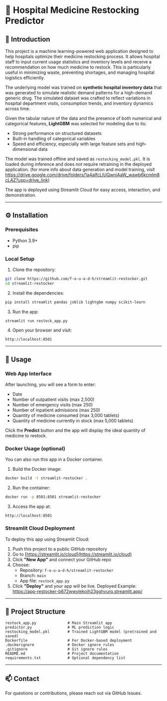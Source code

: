 # 🏥 Hospital Medicine Restocking Predictor

## 📘 Introduction
This project is a machine learning-powered web application designed to help hospitals optimize their medicine restocking process. It allows hospital staff to input current usage statistics and inventory levels and receive a recommendation on how much medicine to restock. This is particularly useful in minimizing waste, preventing shortages, and managing hospital logistics efficiently.

The underlying model was trained on **synthetic hospital inventory data** that was generated to simulate realistic demand patterns for a high-demand generic drug. The simulated dataset was crafted to reflect variations in hospital department visits, consumption trends, and inventory dynamics across time.

Given the tabular nature of the data and the presence of both numerical and categorical features, **LightGBM** was selected for modeling due to its:
- Strong performance on structured datasets
- Built-in handling of categorical variables
- Speed and efficiency, especially with large feature sets and high-dimensional data

The model was trained offline and saved as `restocking_model.pkl`. It is loaded during inference and does not require retraining in the deployed application.
(for more info about data generation and model training, visit https://drive.google.com/drive/folders/1a4aIfcLIUQwniAaW_wawb6kcmlm8cLAZ?usp=drive_link)

The app is deployed using Streamlit Cloud for easy access, interaction, and demonstration.

---

## ⚙️ Installation

### Prerequisites
- Python 3.9+
- pip

### Local Setup
1. Clone the repository:
```bash
git clone https://github.com/f-o-u-a-d-h/streamlit-restocker.git
cd streamlit-restocker
```
2. Install the dependencies:
```bash
pip install streamlit pandas joblib lightgbm numpy scikit-learn
```
3. Run the app:
```bash
streamlit run restock_app.py
```
4. Open your browser and visit:
```
http://localhost:8501
```

---

## 🚀 Usage

### Web App Interface
After launching, you will see a form to enter:
- Date
- Number of outpatient visits (max 2,500)
- Number of emergency visits (max 250)
- Number of inpatient admissions (max 250)
- Quantity of medicine consumed (max 3,000 tablets)
- Quantity of medicine currently in stock (max 5,000 tablets)

Click the **Predict** button and the app will display the ideal quantity of medicine to restock.

### Docker Usage (optional)
You can also run this app in a Docker container.

1. Build the Docker image:
```bash
docker build -t streamlit-restocker .
```
2. Run the container:
```bash
docker run -p 8501:8501 streamlit-restocker
```
3. Access the app at:
```
http://localhost:8501
```

### Streamlit Cloud Deployment
To deploy this app using Streamlit Cloud:
1. Push this project to a public GitHub repository
2. Go to [https://streamlit.io/cloud](https://streamlit.io/cloud)
3. Click **"New App"** and connect your GitHub repo
4. Choose:
   - Repository: `f-o-u-a-d-h/streamlit-restocker`
   - Branch: `main`
   - App file: `restock_app.py`
5. Click **"Deploy"** and your app will be live.
Deployed Example: https://app-restocker-b672wwylekojh23gghvurq.streamlit.app/

---

## 📂 Project Structure
```
restock_app.py              # Main Streamlit app
predictor.py                # ML prediction logic
restocking_model.pkl        # Trained LightGBM model (pretrained and saved)
Dockerfile                  # For Docker-based deployment
.dockerignore               # Docker ignore rules
.gitignore                  # Git ignore rules
README.md                   # Project documentation
requirements.txt            # Optional dependency list
```

---

## 📫 Contact
For questions or contributions, please reach out via GitHub Issues.
